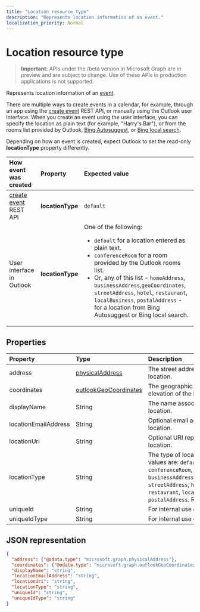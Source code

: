 ```yaml
---
title: "Location resource type"
description: "Represents location information of an event."
localization_priority: Normal
---
```


# Location resource type

> **Important:** APIs under the /beta version in Microsoft Graph are in preview and are subject to change. Use of these APIs in production applications is not supported.

Represents location information of an [event](event.md).

There are multiple ways to create events in a calendar, for example, through an app using the 
[create event](../api/user-post-events.md) REST API, or manually using the Outlook user interface. When you create an event using the user interface, 
you can specify the location as plain text (for example, "Harry's Bar"), or from the rooms list provided by Outlook, 
[Bing Autosuggest](https://blogs.bing.com/search/2013/02/20/a-look-at-autosuggest/), or 
[Bing local search](https://blogs.bing.com/search/2010/08/17/local-search-on-m-bing-com/). 

Depending on how an event is created, expect Outlook to set the read-only **locationType** property differently. 

| How event was created  | Property   | Expected value |
|:----------|:-------|:--------------------------------|
| [create event](../api/user-post-events.md) REST API | **locationType** | `default` |
| User interface in Outlook | **locationType** | One of the following: <ul><li>`default` for a location entered as plain text.</li><li>`conferenceRoom` for a room provided by the Outlook rooms list.</li><li>Or, any of this list - `homeAddress`, `businessAddress`,`geoCoordinates`, `streetAddress`, `hotel`, `restaurant`, `localBusiness`, `postalAddress` - for a location from Bing Autosuggest or Bing local search.</li></ul> |




## Properties
| Property  | Type   | Description                                                     |
|:----------|:-------|:----------------------------------------------------------------|
| address | [physicalAddress](physicaladdress.md) |The street address of the location. |
| coordinates | [outlookGeoCoordinates](outlookgeocoordinates.md) | The geographic coordinates and elevation of the location. |
| displayName  | String | The name associated with the location.                       |
| locationEmailAddress | String | Optional email address of the location. |
| locationUri | String | Optional URI representing the location. |
| locationType | String | The type of location. Possible values are: `default`, `conferenceRoom`, `homeAddress`, `businessAddress`,`geoCoordinates`, `streetAddress`, `hotel`, `restaurant`, `localBusiness`, `postalAddress`. Read-only.|
| uniqueId | String | For internal use only.|
| uniqueIdType | String | For internal use only. |


## JSON representation

<!-- {
  "blockType": "resource",
  "optionalProperties": [

  ],
  "@odata.type": "microsoft.graph.location"
}-->
```json
{
  "address": {"@odata.type": "microsoft.graph.physicalAddress"},
  "coordinates": {"@odata.type": "microsoft.graph.outlookGeoCoordinates"},
  "displayName": "string",
  "locationEmailAddress": "string",
  "locationUri": "string",
  "locationType": "string",
  "uniqueId": "string",
  "uniqueIdType": "string"
}

```



<!-- uuid: 8fcb5dbc-d5aa-4681-8e31-b001d5168d79
2015-10-25 14:57:30 UTC -->
<!-- {
  "type": "#page.annotation",
  "description": "location resource",
  "keywords": "",
  "section": "documentation",
  "tocPath": ""
}-->
